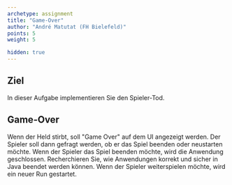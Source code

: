 ```yaml
---
archetype: assignment
title: "Game-Over"
author: "André Matutat (FH Bielefeld)"
points: 5
weight: 5

hidden: true
---
```


## Ziel

In dieser Aufgabe implementieren Sie den Spieler-Tod.

## Game-Over

Wenn der Held stirbt, soll "Game Over" auf dem UI angezeigt werden. Der Spieler soll dann
gefragt werden, ob er das Spiel beenden oder neustarten möchte. Wenn der Spieler das Spiel
beenden möchte, wird die Anwendung geschlossen. Recherchieren Sie, wie Anwendungen korrekt
und sicher in Java beendet werden können. Wenn der Spieler weiterspielen möchte, wird ein
neuer Run gestartet.
